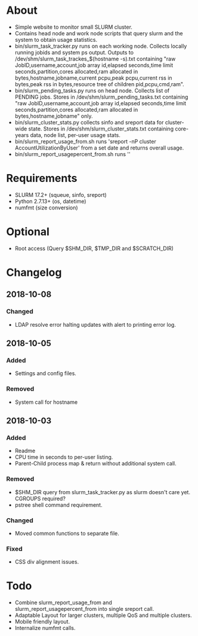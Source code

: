 # About

- Simple website to monitor small SLURM cluster.
- Contains head node and work node scripts that query slurm and the system to obtain usage statistics.
- bin/slurm_task_tracker.py runs on each working node. Collects locally running jobids and system ps output. Outputs to /dev/shm/slurm_task_trackes_$(hostname -s).txt containing "raw JobID,username,account,job array id,elapsed seconds,time limit seconds,partition,cores allocated,ram allocated in bytes,hostname,jobname,current pcpu,peak pcpu,current rss in bytes,peak rss in bytes,resource tree of children pid,pcpu,cmd,ram".
- bin/slurm_pending_tasks.py runs on head node. Collects list of PENDING jobs. Stores in /dev/shm/slurm_pending_tasks.txt containing "raw JobID,username,account,job array id,elapsed seconds,time limit seconds,partition,cores allocated,ram allocated in bytes,hostname,jobname" only.
- bin/slurm_cluster_stats.py collects sinfo and sreport data for cluster-wide state. Stores in /dev/shm/slurm_cluster_stats.txt containing core-years data, node list, per-user usage stats.
- bin/slurm_report_usage_from.sh runs 'sreport -nP cluster AccountUtilizationByUser' from a set date and returns overall usage.
- bin/slurm_report_usagepercent_from.sh runs ''



# Requirements

- SLURM 17.2+ (squeue, sinfo, sreport)
- Python 2.7.13+ (os, datetime)
- numfmt (size conversion)

# Optional

- Root access (Query $SHM_DIR, $TMP_DIR and $SCRATCH_DIR)

# Changelog

## 2018-10-08

### Changed

- LDAP resolve error halting updates with alert to printing error log.

## 2018-10-05

### Added

- Settings and config files.

### Removed

- System call for hostname

## 2018-10-03

### Added

- Readme
- CPU time in seconds to per-user listing.
- Parent-Child process map & return without additional system call.

### Removed

- $SHM_DIR query from slurm_task_tracker.py as slurm doesn't care yet. CGROUPS required?
- pstree shell command requirement.

### Changed

- Moved common functions to separate file.

### Fixed

- CSS div alignment issues.

# Todo

- Combine slurm_report_usage_from and slurm_report_usagepercent_from into single sreport call.
- Adaptable Layout for larger clusters, multiple QoS and multiple clusters.
- Mobile friendly layout.
- Internalize numfmt calls.
